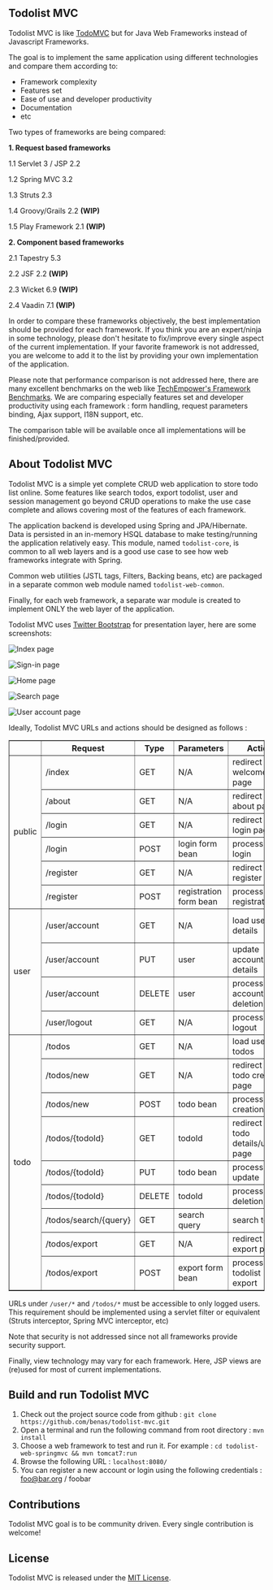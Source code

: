 ## Todolist MVC

Todolist MVC is like [TodoMVC][] but for Java Web Frameworks instead of Javascript Frameworks.

The goal is to implement the same application using different technologies and compare them according to:

 * Framework complexity
 * Features set
 * Ease of use and developer productivity
 * Documentation
 * etc

Two types of frameworks are being compared:

 __1. Request based frameworks__

  1.1 Servlet 3 / JSP 2.2

  1.2 Spring MVC 3.2

  1.3 Struts 2.3

  1.4 Groovy/Grails 2.2 __(WIP)__

  1.5 Play Framework 2.1 __(WIP)__

 __2. Component based frameworks__

  2.1 Tapestry 5.3

  2.2 JSF 2.2 __(WIP)__

  2.3 Wicket 6.9 __(WIP)__

  2.4 Vaadin 7.1 __(WIP)__

In order to compare these frameworks objectively, the best implementation should be provided for each framework. If you think
you are an expert/ninja in some technology, please don't hesitate to fix/improve every single aspect of the current implementation.
If your favorite framework is not addressed, you are welcome to add it to the list by providing your own implementation of the application.

Please note that performance comparison is not addressed here, there are many excellent benchmarks on the web like [TechEmpower's Framework Benchmarks][].
We are comparing especially features set and developer productivity using each framework : form handling, request parameters binding, Ajax support, I18N support, etc.

The comparison table will be available once all implementations will be finished/provided.

## About Todolist MVC

Todolist MVC is a simple yet complete CRUD web application to store todo list online.
Some features like search todos, export todolist, user and session management go beyond CRUD operations to make the use case complete and allows covering most of the features of each framework.

The application backend is developed using Spring and JPA/Hibernate. Data is persisted in an in-memory HSQL database to make testing/running the application relatively easy.
This module, named `todolist-core`, is common to all web layers and is a good use case to see how web frameworks integrate with Spring.

Common web utilities (JSTL tags, Filters, Backing beans, etc) are packaged in a separate common web module named `todolist-web-common`.

Finally, for each web framework, a separate war module is created to implement ONLY the web layer of the application.

Todolist MVC uses [Twitter Bootstrap][] for presentation layer, here are some screenshots:

![Index page](https://github.com/benas/todolist-mvc/raw/master/src/site/screenshots/todolist-index.png)

![Sign-in page](https://github.com/benas/todolist-mvc/raw/master/src/site/screenshots/todolist-signin.png)

![Home page](https://github.com/benas/todolist-mvc/raw/master/src/site/screenshots/todolist-home.png)

![Search page](https://github.com/benas/todolist-mvc/raw/master/src/site/screenshots/todolist-search.png)

![User account page](https://github.com/benas/todolist-mvc/raw/master/src/site/screenshots/todolist-account.png)

Ideally, Todolist MVC URLs and actions should be designed as follows :

<table border="1">
<thead>
<tr>
    <th> </th>
    <th>Request</th>
    <th>Type</th>
    <th>Parameters</th>
    <th>Action</th>
    <th>Model</th>
    <th>View</th>
</tr>
</thead>
<tbody>
<tr>
    <td rowspan="6">public</td>
    <td>/index</td>
    <td>GET</td>
    <td>N/A</td>
    <td>redirect to welcome page</td>
    <td>N/A</td>
    <td>index.jsp</td>
</tr>
<tr>
    <td>/about</td>
    <td>GET</td>
    <td>N/A</td>
    <td>redirect to about page</td>
    <td>N/A</td>
    <td>about.jsp</td>
</tr>
<tr>
    <td>/login</td>
    <td>GET</td>
    <td>N/A</td>
    <td>redirect to login page</td>
    <td>N/A</td>
    <td>user/login.jsp</td>
</tr>
<tr>
    <td>/login</td>
    <td>POST</td>
    <td>login form bean</td>
    <td>process user login</td>
    <td>todo list</td>
    <td>user/home.jsp</td>
</tr>
<tr>
    <td>/register</td>
    <td>GET</td>
    <td>N/A</td>
    <td>redirect to register page</td>
    <td>N/A</td>
    <td>user/register.jsp</td>
</tr>
<tr>
    <td>/register</td>
    <td>POST</td>
    <td>registration form bean</td>
    <td>process user registration</td>
    <td>todo list</td>
    <td>user/home.jsp</td>
</tr>
<tr>
    <td rowspan="4">user</td>
    <td>/user/account</td>
    <td>GET</td>
    <td>N/A</td>
    <td>load user details</td>
    <td>user, todo stats</td>
    <td>user/account/details.jsp</td>
</tr>
<tr>
    <td>/user/account</td>
    <td>PUT</td>
    <td>user</td>
    <td>update account details</td>
    <td>user</td>
    <td>user/account/details.jsp</td>
</tr>
<tr>
    <td>/user/account</td>
    <td>DELETE</td>
    <td>user</td>
    <td>process account deletion</td>
    <td>N/A</td>
    <td>index.jsp</td>
</tr>
<tr>
    <td>/user/logout</td>
    <td>GET</td>
    <td>N/A</td>
    <td>process logout</td>
    <td>N/A</td>
    <td>index.jsp</td>
</tr>
<tr>
    <td rowspan="9">todo</td>
    <td>/todos</td>
    <td>GET</td>
    <td>N/A</td>
    <td>load user todos</td>
    <td>todolist</td>
    <td>user/home.jsp</td>
</tr>
<tr>
    <td>/todos/new</td>
    <td>GET</td>
    <td>N/A</td>
    <td>redirect to todo creation page</td>
    <td>N/A</td>
    <td>todo/create.jsp</td>
</tr>
<tr>
    <td>/todos/new</td>
    <td>POST</td>
    <td>todo bean</td>
    <td>process todo creation</td>
    <td>todolist</td>
    <td>user/home.jsp</td>
</tr>
<tr>
    <td>/todos/{todoId}</td>
    <td>GET</td>
    <td>todoId</td>
    <td>redirect to todo details/update page</td>
    <td>todo bean</td>
    <td>todo/update.jsp</td>
</tr>
<tr>
    <td>/todos/{todoId}</td>
    <td>PUT</td>
    <td>todo bean</td>
    <td>process todo update</td>
    <td>todolist</td>
    <td>user/home.jsp</td>
</tr>
<tr>
    <td>/todos/{todoId}</td>
    <td>DELETE</td>
    <td>todoId</td>
    <td>process todo deletion</td>
    <td>todolist</td>
    <td>user/home.jsp</td>
</tr>
<tr>
    <td>/todos/search/{query}</td>
    <td>GET</td>
    <td>search query</td>
    <td>search todos</td>
    <td>todolist, query</td>
    <td>todo/search.jsp</td>
</tr>
<tr>
    <td>/todos/export</td>
    <td>GET</td>
    <td>N/A</td>
    <td>redirect to export page</td>
    <td>N/A</td>
    <td>todo/export.jsp</td>
</tr>
<tr>
    <td>/todos/export</td>
    <td>POST</td>
    <td>export form bean</td>
    <td>process todolist export</td>
    <td>N/A</td>
    <td>todo/export.jsp</td>
</tr>
</tbody>
</table>

URLs under `/user/*` and `/todos/*` must be accessible to only logged users. 
This requirement should be implemented using a servlet filter or equivalent (Struts interceptor, Spring MVC interceptor, etc)

Note that security is not addressed since not all frameworks provide security support.

Finally, view technology may vary for each framework. Here, JSP views are (re)used for most of current implementations.

## Build and run Todolist MVC

1.  Check out the project source code from github : `git clone https://github.com/benas/todolist-mvc.git`
2.  Open a terminal and run the following command from root directory : `mvn install`
3.  Choose a web framework to test and run it. For example : `cd todolist-web-springmvc && mvn tomcat7:run`
4.  Browse the following URL : `localhost:8080/`
5.  You can register a new account or login using the following credentials : foo@bar.org / foobar

## Contributions

Todolist MVC goal is to be community driven. Every single contribution is welcome!

## License
Todolist MVC is released under the [MIT License][].

[TodoMVC]: http://todomvc.com/
[TechEmpower's Framework Benchmarks]: https://github.com/TechEmpower/FrameworkBenchmarks
[Twitter Bootstrap]: http://twitter.github.io/bootstrap/
[MIT License]: http://opensource.org/licenses/mit-license.php/
